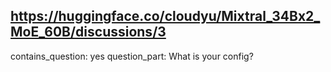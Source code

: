 ## https://huggingface.co/cloudyu/Mixtral_34Bx2_MoE_60B/discussions/3

contains_question: yes
question_part: What is your config?